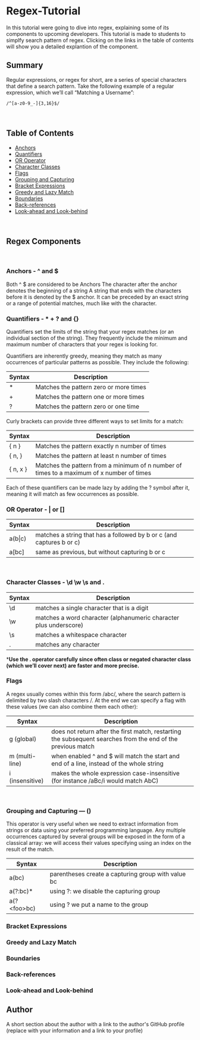 # Regex-Tutorial 

In this tutorial were going to dive into regex, explaining some of its components to upcoming developers. This tutorial is made to students to simplfy search pattern of regex. Clicking on the links in the table of contents will show you a detailed explantion of the component. 
<br>

## Summary
Regular expressions, or regex for short, are a series of special characters that define a search pattern. Take the following example of a regular expression, which we’ll call “Matching a Username”:
```
/^[a-z0-9_-]{3,16}$/
```
<br>

## Table of Contents

- [Anchors](#anchors)
- [Quantifiers](#quantifiers)
- [OR Operator](#or-operator)
- [Character Classes](#character-classes)
- [Flags](#flags)
- [Grouping and Capturing](#grouping-and-capturing)
- [Bracket Expressions](#bracket-expressions)
- [Greedy and Lazy Match](#greedy-and-lazy-match)
- [Boundaries](#boundaries)
- [Back-references](#back-references)
- [Look-ahead and Look-behind](#look-ahead-and-look-behind)
<br>

## Regex Components
<br>

### Anchors - ^ and $
Both ^ \$ are considered to be Anchors
The character after the anchor denotes the beginning of a string
A string that ends with the characters before it is denoted by the $ anchor. It can be preceded by an exact string or a range of potential matches, much like with the character.
<br>

### Quantifiers - * + ? and {}
Quantifiers set the limits of the string that your regex matches (or an individual section of the string). They frequently include the minimum and maximum number of characters that your regex is looking for.

Quantifiers are inherently greedy, meaning they match as many occurrences of particular patterns as possible. They include the following:

| Syntax      | Description |
| ----------- | ----------- |
| \*      | Matches the pattern zero or more times       |
| \+   | Matches the pattern one or more times        |
| \?   | Matches the pattern zero or one time        |

Curly brackets can provide three different ways to set limits for a match:

| Syntax      | Description |
| ----------- | ----------- |
| { n }   | Matches the pattern exactly n number of times        |
| { n, }   | Matches the pattern at least n number of times        |
| { n, x }   | Matches the pattern from a minimum of n number of times to a maximum of x number of times        |


Each of these quantifiers can be made lazy by adding the ? symbol after it, meaning it will match as few occurrences as possible.
<br>

### OR Operator - | or []

| Syntax      | Description |
| ----------- | ----------- |
| a(b\|c)    | matches a string that has a followed by b or c (and captures b or c)        |
| a[bc]    | same as previous, but without capturing b or c        |
<br>

### Character Classes - \d \w \s and .

| Syntax      | Description |
| ----------- | ----------- |
| \d    | matches a single character that is a digit        |
| \w    | matches a word character (alphanumeric character plus underscore)        |
| \s    | matches a whitespace character        |
| .    | matches any character     |

***Use the . operator carefully since often class or negated character class (which we’ll cover next) are faster and more precise.**
<br>

### Flags

A regex usually comes within this form /abc/, where the search pattern is delimited by two slash characters /. At the end we can specify a flag with these values (we can also combine them each other):

| Syntax      | Description |
| ----------- | ----------- |
| g (global)    | does not return after the first match, restarting the subsequent searches from the end of the previous match        |
| m (multi-line)    | when enabled ^ and $ will match the start and end of a line, instead of the whole string        |
| i (insensitive)   | makes the whole expression case-insensitive (for instance /aBc/i would match AbC)        |


<br>

### Grouping and Capturing — ()

This operator is very useful when we need to extract information from strings or data using your preferred programming language. Any multiple occurrences captured by several groups will be exposed in the form of a classical array: we will access their values specifying using an index on the result of the match.

| Syntax      | Description |
| ----------- | ----------- |
| a(bc)    | parentheses create a capturing group with value bc       |
| a(?:bc)*     | using ?: we disable the capturing group |
| a(?\<foo>bc)      | using ?<foo> we put a name to the group  |


### Bracket Expressions

### Greedy and Lazy Match

### Boundaries

### Back-references

### Look-ahead and Look-behind

## Author

A short section about the author with a link to the author's GitHub profile (replace with your information and a link to your profile)
